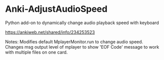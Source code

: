 # Anki-AdjustAudioSpeed
Python add-on to dynamically change audio playback speed with keyboard

https://ankiweb.net/shared/info/234253523

Notes:
Modifies default MplayerMonitor.run to change audio speed.
Changes msg output level of mplayer to show 'EOF Code' message to work with multiple files on one card.
